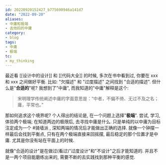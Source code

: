 ```yaml
---
id: 20220920152427_b775690946a141d7
date: "2022-09-20"
aliases:
- 中庸和极端
- 去他妈的中庸
category:
- blog
tags:
- 中庸
- 极端
tc:
- my_thinking
---
```


最近看 [[设计中的设计]] 和 [[代码大全]] 的时候, 多次在书中看到过, 你要在 xxx 和 xxx 之间做好平衡.
比如: "欠描述" 和 "过度描述" 之间找到 "合适的描述".
但什么是"**合适的**"呢?  我想到了"中庸", 而我知道的"中庸"解释是这个:

> 宋明理学传统阐述中庸的字面意思是：“中者，不偏不倚、无过不及之名；庸，平常也。”

那如何追求这个境界呢? 
个人得出的结论是, 在一个问题上选择"**极端**".
尝试, 学习, 体验两个极端;
在知道两边的极限后, 去寻找中庸是什么.
只是单纯的以中庸为目标注定成为一个 #骑墙派 , 深知两端的情况后才能做出正确的选择.
就像一个钟摆一样最后会找到平衡点, 只有在两个极端直接来回摇摆, 最后稳定的那个位置才是中庸.
尤其是你没有站在平面上的时候.

就像"合适的设计"是在做过(看过)"过度设计"和"不设计"之后才能知道的.
并且不是一两个项目能磨练出来的, 需要不断的去实践找到那种平衡的感觉.
